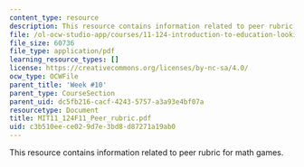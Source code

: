 ```yaml
---
content_type: resource
description: This resource contains information related to peer rubric for math games.
file: /ol-ocw-studio-app/courses/11-124-introduction-to-education-looking-forward-and-looking-back-on-education-fall-2011/c3b510eece029d7e3bd8d87271a19ab0_MIT11_124F11_Peer_rubric.pdf
file_size: 60736
file_type: application/pdf
learning_resource_types: []
license: https://creativecommons.org/licenses/by-nc-sa/4.0/
ocw_type: OCWFile
parent_title: 'Week #10'
parent_type: CourseSection
parent_uid: dc5fb216-cacf-4243-5757-a3a93e4bf07a
resourcetype: Document
title: MIT11_124F11_Peer_rubric.pdf
uid: c3b510ee-ce02-9d7e-3bd8-d87271a19ab0
---
```

This resource contains information related to peer rubric for math games.